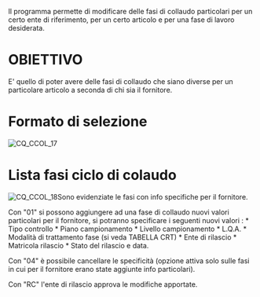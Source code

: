 Il programma permette di modificare delle fasi di collaudo particolari per un certo ente di riferimento, per un certo articolo e per una fase di lavoro desiderata.
# OBIETTIVO
E' quello di poter avere delle fasi di collaudo che siano diverse per un particolare articolo a seconda di chi sia il fornitore.

# Formato di selezione
![CQ_CCOL_17](https://doc.smeup.com/immagini/MBDOC_OGG-P_CQCF40/CQ_CCOL_17.png)

# Lista fasi ciclo di colaudo
![CQ_CCOL_18](https://doc.smeup.com/immagini/MBDOC_OGG-P_CQCF40/CQ_CCOL_18.png)Sono evidenziate le fasi con info specifiche per il fornitore.

Con "01" si possono aggiungere ad una fase di collaudo nuovi valori particolari per il fornitore, si potranno specificare i seguenti nuovi valori : 
 \* Tipo controllo
 \* Piano campionamento
 \* Livello campionamento
 \* L.Q.A.
 \* Modalità di trattamento fase (si veda TABELLA CRT)
 \* Ente di rilascio
 \* Matricola rilascio
 \* Stato del rilascio e data.

Con "04" è possibile cancellare le specificità (opzione attiva solo sulle fasi in cui per il fornitore erano state aggiunte info particolari).

Con "RC" l'ente di rilascio approva le modifiche apportate.
